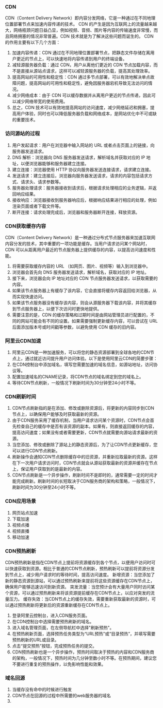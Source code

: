 ### CDN
CDN（Content Delivery Network）即内容分发网络，它是一种通过在不同地理位置部署节点来加速内容传递的技术。
CDN 的产生是因为互联网上的流量越来越大，网络瓶颈问题日益凸显，例如视频、音频、图片等内容的传输速度非常慢，而且网络拥塞的情况非常普遍。CDN 技术就是为了解决这些问题而诞生的。
CDN 的作用主要有以下几个方面：
1. 加速内容传递：CDN 通过在不同地理位置部署节点，把静态文件存储在离用户更近的节点上，可以快速地将内容传递到用户的终端设备。
2. 减轻源服务器负载：通过 CDN，用户从离他们更近的 CDN 节点加载内容，而不是直接从源站点请求，这样可以减轻源服务器的负载，提高其处理效率。
3. 提高网站的可用性和稳定性：CDN 通过多节点部署，可以有效地解决单点故障问题，提高网站的可用性和稳定性，避免因服务器宕机导致无法访问的情况。
4. 减少网络成本：由于 CDN 可以缓存数据并从离用户更近的节点传递，因此可以减少网络带宽的使用费用。
5. 总之，CDN 技术可以有效地提高网站的访问速度，减少网络延迟和拥塞，提高用户体验，同时也可以降低服务器负载和网络成本，是网站优化中不可或缺的重要技术。

### 访问源站的过程
1. 用户发起请求：用户在浏览器中输入网站的 URL 或者点击页面上的链接，向服务器发送请求。
2. DNS 解析：浏览器向 DNS 服务器发送请求，解析域名并获取对应的 IP 地址，以便浏览器能够和服务器建立连接。
3. 建立连接：浏览器使用 HTTP 协议向服务器发送连接请求，请求建立连接。
4. 发送请求：建立连接后，浏览器向服务器发送请求，请求的内容包括请求方式、请求头、请求参数等。
5. 服务器处理请求：服务器接收到请求后，根据请求处理相应的业务逻辑，并返回响应结果。
6. 接收响应：浏览器接收到服务器响应后，根据响应结果进行相应的处理，例如渲染页面或者下载文件等。
7. 断开连接：请求处理完成后，浏览器和服务器断开连接，释放资源。

### CDN获取缓存内容
CDN（Content Delivery Network）是一种通过分布式节点服务器来加速互联网内容分发的技术，其中重要的一项功能是缓存。当用户请求访问某个网站时，CDN 可以从距离用户最近的节点服务器上提供缓存的内容，以提高访问速度和性能。
1. 将需要获取缓存内容的 URL （如网页、图片、视频等）输入到浏览器中。
2. 浏览器会首先向 DNS 服务器发送请求，解析域名，获取对应的 IP 地址。
3. 接下来，浏览器会向 IP 地址对应的 CDN 节点服务器发送请求，以获取需要的内容。
4. 如果该节点服务器上有缓存了该内容，它会直接将缓存内容返回给浏览器，从而实现快速访问。
5. 如果该节点服务器没有缓存该内容，则会从源服务器下载该内容，并将其缓存到节点服务器上，以便下次访问时更快地提供。
6. 需要注意的是，CDN 的缓存策略和过期时间是由网站管理员进行配置的，不同的网站可能会有不同的设置。如果需要强制更新缓存内容，可以尝试在 URL 后面添加版本号或时间戳等参数，以避免使用 CDN 缓存的旧内容。

### 阿里云CDN加速
1. 阿里云CDN是一种加速服务，可以将您的静态资源部署到全球各地的CDN节点上，通过就近访问提升用户访问体验。以下是使用阿里云CDN的简要步骤：
2. 在CDN控制台中添加域名，填写您需要加速的域名信息，如源站地址，访问协议等。
3. 配置加速域名的CNAME记录，将CDN节点的域名绑定到您的域名上。
4. 等待CDN节点刷新，一般情况下刷新时间为30分钟至24小时不等。

### CDN刷新时间
1. CDN节点刷新指的是在添加、修改或删除资源后，将更新的内容同步到CDN节点上，以确保用户能够及时获取最新的资源。
2. 由于CDN服务采用了缓存机制，当用户请求访问某个资源时，CDN节点会首先检查自己的缓存中是否有该资源的副本。如果有，则直接返回缓存的内容，提高访问速度；如果没有或者需要更新，CDN节点就需要向源站请求最新的资源。
3. 当您添加、修改或删除了源站上的静态资源后，为了让CDN节点更新缓存，您可以进行CDN节点刷新。
4. 刷新操作会通知CDN节点删除缓存中的旧资源，并重新拉取最新的资源。这样在下一次用户请求访问时，CDN节点就会从源站获取最新的资源并缓存在节点上，保证用户获取到的是最新的内容。
5. CDN节点刷新是一个异步操作，刷新时间不是即时的，通常需要一定的时间才能完成刷新。刷新时间的长短取决于CDN服务商的架构和策略，一般情况下，刷新时间为30分钟至24小时不等。


### CDN应用场景
1. 网页站点加速
2. 下载加速
3. 视频点播
4. 视频直播
5. 移动加速

### CDN预热刷新
CDN预热刷新是指在CDN节点上提前将资源缓存到各个节点，以便用户访问时可以快速获取到资源。相比于普通的CDN节点刷新，预热刷新可以提前将资源分发到节点上，减少用户请求时的等待时间，提高访问速度。
新增资源：当您添加了新的静态资源到源站，可以通过预热刷新来提前将这些资源缓存在CDN节点上，确保用户能够迅速访问到新资源。
突发流量：当您预计会有大量用户同时访问某个资源，可以通过预热刷新来将该资源提前缓存在CDN节点上，以应对突发的流量压力。
缓存失效：当CDN节点上的缓存失效，需要重新获取最新的资源时，可以通过预热刷新将更新后的资源重新缓存在CDN节点上。

1. 登录阿里云控制台，进入CDN服务页面。
2. 在CDN控制台中选择需要预热刷新的域名。
3. 进入域名管理页面，在左侧导航栏中选择"刷新预热"。
4. 在预热刷新页面，选择预热任务类型为“URL预热”或“目录预热”，并填写需要预热刷新的URL或目录。
5. 点击“提交预热”按钮，完成预热任务的提交。
6. CDN预热刷新也是一个异步操作，预热时间取决于预热的内容和CDN服务商的架构，一般情况下，预热时间为几分钟至数小时不等。在预热期间，建议您不要进行重复的预热操作，以免影响性能和效果。

### 域名回源
1. 当缓存没有命中的时候进行触发
2. CDN节点在回源的过程中所需要的web服务器的域名
3. 
